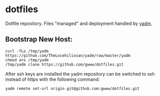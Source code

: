 # dotfiles

Dotfile repository. Files "managed" and deployment handled by [yadm](https://github.com/TheLocehiliosan/yadm).

## Bootstrap New Host:

```
curl -fLo /tmp/yadm https://github.com/TheLocehiliosan/yadm/raw/master/yadm
chmod a+x /tmp/yadm
/tmp/yadm clone https://github.com/gwww/dotfiles.git
```

After ssh keys are installed the yadm repository can be switched
to ssh instead of https with the following command:
```
yadm remote set-url origin git@github.com:gwww/dotfiles.git
```
